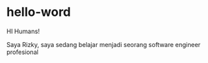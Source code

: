 # hello-word

HI Humans! 

Saya Rizky, saya sedang belajar menjadi seorang software engineer profesional
